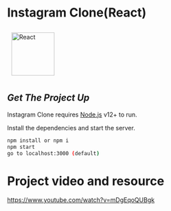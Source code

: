# Instagram Clone(React)
<img style="margin: 10px" src="https://www.vectorlogo.zone/logos/reactjs/reactjs-ar21.svg" alt="React" height="100" /> 

## _Get The Project Up_

Instagram Clone requires [Node.js](https://nodejs.org/) v12+ to run.

Install the dependencies and start the server.

```sh
npm install or npm i
npm start
go to localhost:3000 (default)
```
# Project video and resource
https://www.youtube.com/watch?v=mDgEqoQUBgk
